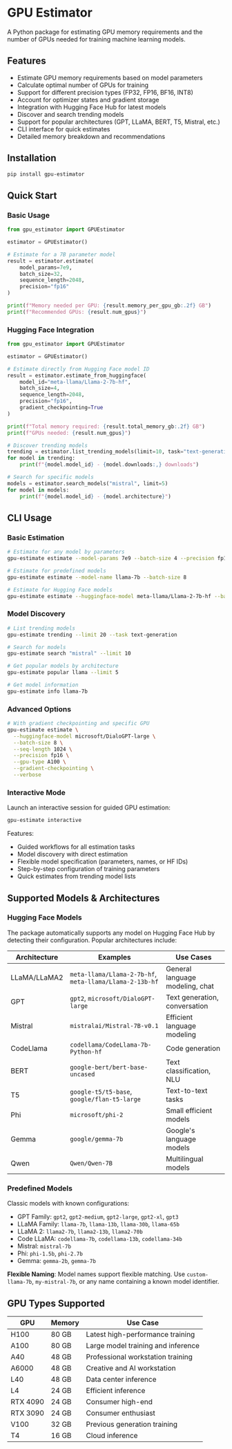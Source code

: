 # GPU Estimator

A Python package for estimating GPU memory requirements and the number of GPUs needed for training machine learning models.

## Features

- Estimate GPU memory requirements based on model parameters
- Calculate optimal number of GPUs for training
- Support for different precision types (FP32, FP16, BF16, INT8)
- Account for optimizer states and gradient storage
- Integration with Hugging Face Hub for latest models
- Discover and search trending models
- Support for popular architectures (GPT, LLaMA, BERT, T5, Mistral, etc.)
- CLI interface for quick estimates
- Detailed memory breakdown and recommendations

## Installation

```bash
pip install gpu-estimator
```


## Quick Start

### Basic Usage
```python
from gpu_estimator import GPUEstimator

estimator = GPUEstimator()

# Estimate for a 7B parameter model
result = estimator.estimate(
    model_params=7e9,
    batch_size=32,
    sequence_length=2048,
    precision="fp16"
)

print(f"Memory needed per GPU: {result.memory_per_gpu_gb:.2f} GB")
print(f"Recommended GPUs: {result.num_gpus}")
```

### Hugging Face Integration

```python
from gpu_estimator import GPUEstimator

estimator = GPUEstimator()

# Estimate directly from Hugging Face model ID
result = estimator.estimate_from_huggingface(
    model_id="meta-llama/Llama-2-7b-hf",
    batch_size=4,
    sequence_length=2048,
    precision="fp16",
    gradient_checkpointing=True
)

print(f"Total memory required: {result.total_memory_gb:.2f} GB")
print(f"GPUs needed: {result.num_gpus}")

# Discover trending models
trending = estimator.list_trending_models(limit=10, task="text-generation")
for model in trending:
    print(f"{model.model_id} - {model.downloads:,} downloads")

# Search for specific models
models = estimator.search_models("mistral", limit=5)
for model in models:
    print(f"{model.model_id} - {model.architecture}")
```

## CLI Usage

### Basic Estimation
```bash
# Estimate for any model by parameters
gpu-estimate estimate --model-params 7e9 --batch-size 4 --precision fp16

# Estimate for predefined models
gpu-estimate estimate --model-name llama-7b --batch-size 8

# Estimate for Hugging Face models
gpu-estimate estimate --huggingface-model meta-llama/Llama-2-7b-hf --batch-size 4
```

### Model Discovery
```bash
# List trending models
gpu-estimate trending --limit 20 --task text-generation

# Search for models
gpu-estimate search "mistral" --limit 10

# Get popular models by architecture
gpu-estimate popular llama --limit 5

# Get model information
gpu-estimate info llama-7b
```

### Advanced Options
```bash
# With gradient checkpointing and specific GPU
gpu-estimate estimate \
  --huggingface-model microsoft/DialoGPT-large \
  --batch-size 8 \
  --seq-length 1024 \
  --precision fp16 \
  --gpu-type A100 \
  --gradient-checkpointing \
  --verbose
```

### Interactive Mode
Launch an interactive session for guided GPU estimation:

```bash
gpu-estimate interactive
```

Features:
- Guided workflows for all estimation tasks
- Model discovery with direct estimation
- Flexible model specification (parameters, names, or HF IDs)
- Step-by-step configuration of training parameters
- Quick estimates from trending model lists

## Supported Models & Architectures

### Hugging Face Models
The package automatically supports any model on Hugging Face Hub by detecting their configuration. Popular architectures include:

| Architecture | Examples | Use Cases |
|-------------|----------|-----------|
| LLaMA/LLaMA2 | `meta-llama/Llama-2-7b-hf`, `meta-llama/Llama-2-13b-hf` | General language modeling, chat |
| GPT | `gpt2`, `microsoft/DialoGPT-large` | Text generation, conversation |
| Mistral | `mistralai/Mistral-7B-v0.1` | Efficient language modeling |
| CodeLlama | `codellama/CodeLlama-7b-Python-hf` | Code generation |
| BERT | `google-bert/bert-base-uncased` | Text classification, NLU |
| T5 | `google-t5/t5-base`, `google/flan-t5-large` | Text-to-text tasks |
| Phi | `microsoft/phi-2` | Small efficient models |
| Gemma | `google/gemma-7b` | Google's language models |
| Qwen | `Qwen/Qwen-7B` | Multilingual models |

### Predefined Models
Classic models with known configurations:
- GPT Family: `gpt2`, `gpt2-medium`, `gpt2-large`, `gpt2-xl`, `gpt3`
- LLaMA Family: `llama-7b`, `llama-13b`, `llama-30b`, `llama-65b`  
- LLaMA 2: `llama2-7b`, `llama2-13b`, `llama2-70b`
- Code LLaMA: `codellama-7b`, `codellama-13b`, `codellama-34b`
- Mistral: `mistral-7b`
- Phi: `phi-1.5b`, `phi-2.7b`
- Gemma: `gemma-2b`, `gemma-7b`

**Flexible Naming**: Model names support flexible matching. Use `custom-llama-7b`, `my-mistral-7b`, or any name containing a known model identifier.

## GPU Types Supported

| GPU | Memory | Use Case |
|-----|--------|----------|
| H100 | 80 GB | Latest high-performance training |
| A100 | 80 GB | Large model training and inference |
| A40 | 48 GB | Professional workstation training |
| A6000 | 48 GB | Creative and AI workstation |
| L40 | 48 GB | Data center inference |
| L4 | 24 GB | Efficient inference |
| RTX 4090 | 24 GB | Consumer high-end |
| RTX 3090 | 24 GB | Consumer enthusiast |
| V100 | 32 GB | Previous generation training |
| T4 | 16 GB | Cloud inference |